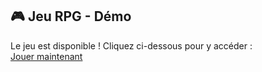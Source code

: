 ## 🎮 Jeu RPG - Démo  
Le jeu est disponible ! Cliquez ci-dessous pour y accéder :  
[Jouer maintenant](https://kevgenga.github.io/test-jeu-rpg/)  
